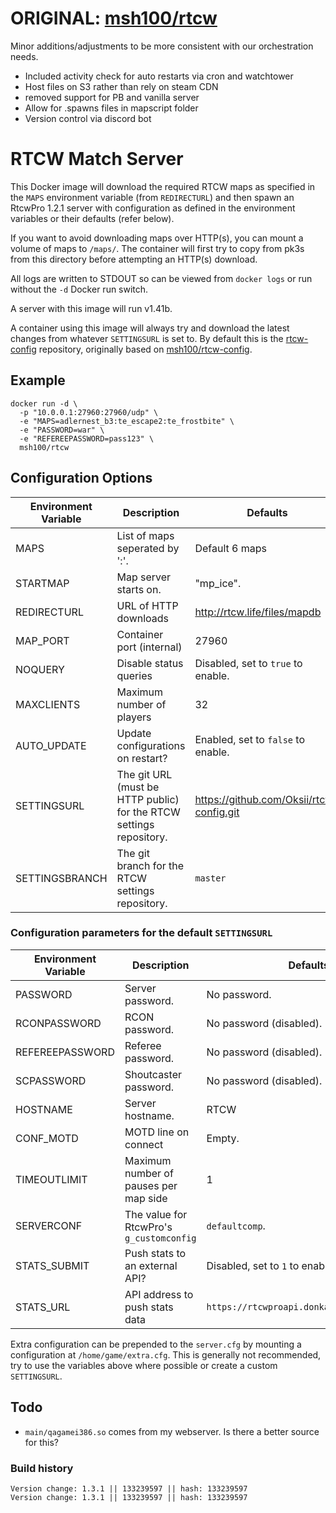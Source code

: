 # ORIGINAL: [msh100/rtcw](https://github.com/msh100/rtcw)

Minor additions/adjustments to be more consistent with our orchestration needs. 
 * Included activity check for auto restarts via cron and watchtower
 * Host files on S3 rather than rely on steam CDN
 * removed support for PB and vanilla server
 * Allow for .spawns files in mapscript folder
 * Version control via discord bot

# RTCW Match Server

This Docker image will download the required RTCW maps as specified in the
`MAPS` environment variable (from `REDIRECTURL`) and then spawn an RtcwPro
1.2.1 server with configuration as defined in the environment variables or
their defaults (refer below).

If you want to avoid downloading maps over HTTP(s), you can mount a volume of
maps to `/maps/`.
The container will first try to copy from pk3s from this directory before
attempting an HTTP(s) download.

All logs are written to STDOUT so can be viewed from `docker logs` or run
without the `-d` Docker run switch.

A server with this image will run v1.41b.

A container using this image will always try and download the latest changes
from whatever `SETTINGSURL` is set to.
By default this is the [rtcw-config](https://github.com/Oksii/rtcw-config)
repository, originally based on
[msh100/rtcw-config](https://github.com/msh100/rtcw-config).


## Example

```
docker run -d \
  -p "10.0.0.1:27960:27960/udp" \
  -e "MAPS=adlernest_b3:te_escape2:te_frostbite" \
  -e "PASSWORD=war" \
  -e "REFEREEPASSWORD=pass123" \
  msh100/rtcw
```


## Configuration Options


Environment Variable | Description                    | Defaults
-------------------- | ------------------------------ | ------------------------
MAPS                 | List of maps seperated by ':'. | Default 6 maps
STARTMAP             | Map server starts on.          | "mp_ice".
REDIRECTURL          | URL of HTTP downloads          | http://rtcw.life/files/mapdb
MAP_PORT             | Container port (internal)      | 27960
NOQUERY              | Disable status queries         | Disabled, set to `true` to enable.
MAXCLIENTS           | Maximum number of players      | 32
AUTO_UPDATE          | Update configurations on restart? | Enabled, set to `false` to enable.
SETTINGSURL          | The git URL (must be HTTP public) for the RTCW settings repository. | https://github.com/Oksii/rtcw-config.git
SETTINGSBRANCH       | The git branch for the RTCW settings repository. | `master`


### Configuration parameters for the default `SETTINGSURL`

Environment Variable | Description                    | Defaults
-------------------- | ------------------------------ | ------------------------
PASSWORD             | Server password.               | No password.
RCONPASSWORD         | RCON password.                 | No password (disabled).
REFEREEPASSWORD      | Referee password.              | No password (disabled).
SCPASSWORD           | Shoutcaster password.          | No password (disabled).
HOSTNAME             | Server hostname.               | RTCW
CONF_MOTD            | MOTD line on connect           | Empty.
TIMEOUTLIMIT         | Maximum number of pauses per map side | 1
SERVERCONF           | The value for RtcwPro's `g_customconfig` | `defaultcomp`.
STATS_SUBMIT         | Push stats to an external API? | Disabled, set to `1` to enable.
STATS_URL            | API address to push stats data | `https://rtcwproapi.donkanator.com/submit`


Extra configuration can be prepended to the `server.cfg` by mounting a
configuration at `/home/game/extra.cfg`.
This is generally not recommended, try to use the variables above where
possible or create a custom `SETTINGSURL`.


## Todo

 - `main/qagamei386.so` comes from my webserver. Is there a better source for
 this?

### Build history
```
Version change: 1.3.1 || 133239597 || hash: 133239597
Version change: 1.3.1 || 133239597 || hash: 133239597
```



